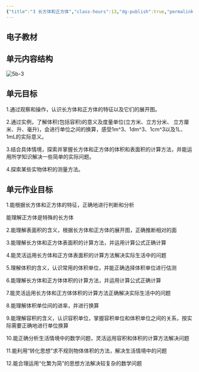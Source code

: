 ```yaml
---
{"title":"3 长方体和正方体","class-hours":13,"dg-publish":true,"permalink":"/4 单元教学/5B 五下/3 长方体和正方体/","dgPassFrontmatter":true,"noteIcon":""}
---
```



## 电子教材



## 单元内容结构

![5b-3](https://r2.edui123.com/2023/04/5b-3.png)

## 单元目标

1.通过观察和操作，认识长方体和正方体的特征以及它们的展开图。

2.通过实例，了解体积(包括容积)的意义及度量单位(立方米、立方分米、 立方厘米、升、毫升)，会进行单位之间的换算，感受1m^3、1dm^3、1cm^3以及1L、1mL的实际意义。

3.结合具体情境，探索并掌握长方体和正方体的体积和表面积的计算方法，并能运用所学知识解决一些简单的实际问题。

4.探索某些实物体积的测量方法。

## 单元作业目标

1.能根据长方体和正方体的特征，正确地进行判断和分析

能理解正方体是特殊的长方体

2.能理解表面积的含义，根据长方体和正方体的展开图，正确推断相对的面

3.能理解长方体和正方体表面积的计算方法，并运用计算公式正确计算

4.能灵活运用长方体和正方体表面积的计算方法解决实际生活中的问题

5.理解体积的含义，认识常用的体积单位，并能正确选择体积单位进行估测

6.能理解长方体和正方体体积的计算方法，并运用计算公式正确计算

7.能灵活运用长方体和正方体体积的计算方法正确解决实际生活中的问题

8.能理解体积单位间的进率，并进行换算

9.能理解容积的含义，认识容积单位，掌握容积单位和体积单位之间的关系，按实际需要正确地进行单位换算

10.能正确分析生活情境中的数学问题，灵活运用容积和体积的计算方法解决问题

11.能利用“转化思想”求不规则物体体积的方法，解决生活情境中的问题

12.能合理运用“化繁为简”的思想方法解决较复杂的数学问题
